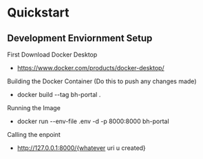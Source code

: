 # Quickstart

## Development Enviornment Setup

First Download Docker Desktop

- https://www.docker.com/products/docker-desktop/

Building the Docker Container (Do this to push any changes made)

- docker build --tag bh-portal .

Running the Image

- docker run --env-file .env -d -p 8000:8000 bh-portal

Calling the enpoint

- http://127.0.0.1:8000/{whatever uri u created}
